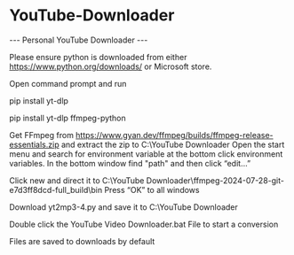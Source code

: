 # YouTube-Downloader

--- Personal YouTube Downloader ---

Please ensure python is downloaded from either https://www.python.org/downloads/ or Microsoft store.

Open command prompt and run

pip install yt-dlp

pip install yt-dlp ffmpeg-python

Get FFmpeg from https://www.gyan.dev/ffmpeg/builds/ffmpeg-release-essentials.zip and extract the zip to C:\YouTube Downloader Open the start menu and search for environment variable at the bottom click environment variables. In the bottom window find "path" and then click “edit...”

Click new and direct it to C:\YouTube Downloader\ffmpeg-2024-07-28-git-e7d3ff8dcd-full_build\bin Press “OK” to all windows

Download yt2mp3-4.py and save it to C:\YouTube Downloader

Double click the YouTube Video Downloader.bat File to start a conversion

Files are saved to downloads by default
